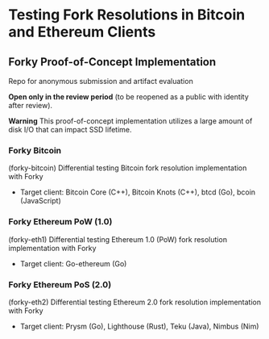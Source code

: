 # Testing Fork Resolutions in Bitcoin and Ethereum Clients
## Forky Proof-of-Concept Implementation
Repo for anonymous submission and artifact evaluation

**Open only in the review period** (to be reopened as a public with identity after review).

**Warning** This proof-of-concept implementation utilizes a large amount of disk I/O that can impact SSD lifetime.

### Forky Bitcoin
(forky-bitcoin) Differential testing Bitcoin fork resolution implementation with Forky
* Target client: Bitcoin Core (C++), Bitcoin Knots (C++), btcd (Go), bcoin (JavaScript)

### Forky Ethereum PoW (1.0) 
(forky-eth1) Differential testing Ethereum 1.0 (PoW) fork resolution implementation with Forky
* Target client: Go-ethereum (Go)

### Forky Ethereum PoS (2.0)
(forky-eth2) Differential testing Ethereum 2.0 fork resolution implementation with Forky
* Target client: Prysm (Go), Lighthouse (Rust), Teku (Java), Nimbus (Nim)
